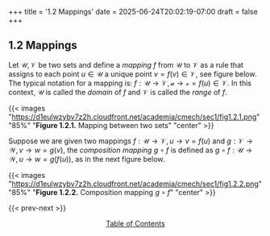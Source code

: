 +++
title = '1.2 Mappings'
date = 2025-06-24T20:02:19-07:00
draft = false
+++
## 1.2 Mappings
Let $\mathcal{U}, \mathcal{V}$ be two sets and define a *mapping* $f$ from $\mathcal{U}$ to $\mathcal{V}$ as a rule that assigns to each point $u \in \mathcal{U}$ a unique point $v=f(v) \in \mathcal{V},$ see figure below. The typical notation for a mapping is: $f : \mathcal{U} \rightarrow \mathcal{V}, \mathcal{u} \rightarrow \mathcal{v} = f(u) \in \mathcal{V}.$ In this context, $\mathcal{U}$ is called the *domain* of $f$ and $\mathcal{V}$ is called the *range* of $f.$

{{< images "https://d1eulwzybv7z2h.cloudfront.net/academia/cmech/sec1/fig1.2.1.png" "85%" "**Figure 1.2.1.** Mapping between two sets" "center" >}}

Suppose we are given two mappings $f : \mathcal{U} \rightarrow \mathcal{V}, u \rightarrow v = f(u)$ and $g : \mathcal{V} \rightarrow \mathcal{W}, v \rightarrow w = g(v),$ the *composition mapping* $g \circ f$ is defined as $g \circ f: \mathcal{U} \rightarrow \mathcal{W}, u \rightarrow w = g(f(u)),$ as in the next figure below.

{{< images "https://d1eulwzybv7z2h.cloudfront.net/academia/cmech/sec1/fig1.2.2.png" "85%" "**Figure 1.2.2.** Composition mapping $g \circ f$" "center" >}}

{{< prev-next >}}
<p style="text-align: center;">
<a href="http://aaronmachuca.com/academia/notes/cmech/" target="_self">Table of Contents</a>
</p>

